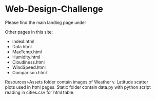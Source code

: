 # Web-Design-Challenge


Please find the main landing page under 

Other pages in this site:
  - indexl.html
  - Data.html
  - MaxTemp.html
  - Humidity.html
  - Cloudiness.html
  - WindSpeed.html
  - Comparison.html

Resources>Assets folder contain images of Weather v. Latitude scatter plots used in html pages. Static folder contain data.py with python script reading in cities.csv for html table.
